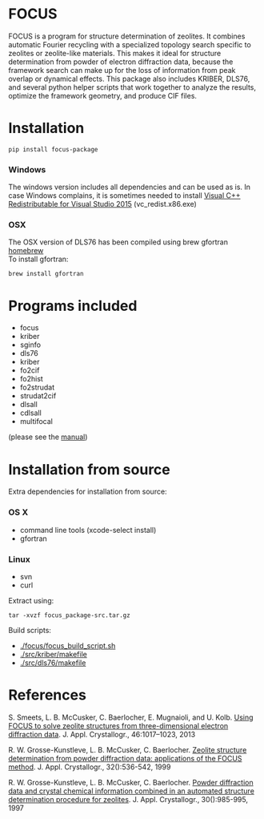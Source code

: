 FOCUS
=====

FOCUS is a program for structure determination of zeolites. It combines automatic Fourier recycling with a specialized topology search specific to zeolites or zeolite-like materials. This makes it ideal for structure determination from powder of electron diffraction data, because the framework search can make up for the loss of information from peak overlap or dynamical effects. This package also includes KRIBER, DLS76, and several python helper scripts that work together to analyze the results, optimize the framework geometry, and produce CIF files.

Installation
==================

    pip install focus-package

### Windows

The windows version includes all dependencies and can be used as is. In case Windows complains, it is sometimes needed to install [Visual C++ Redistributable for Visual Studio 2015](https://www.microsoft.com/en-us/download/details.aspx?id=48145) (vc_redist.x86.exe)

### OSX

The OSX version of DLS76 has been compiled using brew gfortran [homebrew](http://brew.sh/)  
To install gfortran:
    
    brew install gfortran

Programs included
=================

 - focus
 - kriber
 - sginfo
 - dls76       
 - kriber      
 - fo2cif      
 - fo2hist     
 - fo2strudat  
 - strudat2cif 
 - dlsall      
 - cdlsall     
 - multifocal  

(please see the [manual](../master/manuals))

Installation from source
========================

Extra dependencies for installation from source:

### OS X

- command line tools (xcode-select install)
- gfortran

### Linux

- svn
- curl

Extract using:

    tar -xvzf focus_package-src.tar.gz

Build scripts:
 - [./focus/focus_build_script.sh](../master/focus/focus_build_script.sh)
 - [./src/kriber/makefile](../master/src/kriber/makefile)
 - [./src/dls76/makefile](../master/src/dls76/makefile)
 
References
==========
 
S. Smeets, L. B. McCusker, C. Baerlocher, E. Mugnaioli, and U. Kolb. [Using FOCUS to solve zeolite structures from three-dimensional electron diffraction data](http://dx.doi.org/10.1107/S0021889813014817). J. Appl. Crystallogr., 46:1017–1023, 2013

R. W. Grosse-Kunstleve, L. B. McCusker, C. Baerlocher. [Zeolite structure determination from powder diffraction data: applications of the FOCUS method](http://dx.doi.org/10.1107/S0021889899003453). J. Appl. Crystallogr., 32():536-542, 1999

R. W. Grosse-Kunstleve, L. B. McCusker, C. Baerlocher. [Powder diffraction data and crystal chemical information combined in an automated structure determination procedure for zeolites](http://dx.doi.org/10.1107/S0021889897005013). J. Appl. Crystallogr., 30():985-995, 1997
